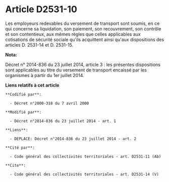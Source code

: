 # Article D2531-10

Les employeurs redevables du versement de transport sont soumis, en ce qui concerne sa liquidation, son paiement, son
recouvrement, son contrôle et son contentieux, aux mêmes règles que celles applicables aux cotisations de sécurité sociale
qu'ils acquittent ainsi qu'aux dispositions des articles D. 2531-14 et D. 2531-15.

**Nota:**

Décret n° 2014-836 du 23 juillet 2014, article 3 : les présentes dispositions sont applicables au titre du versement de
transport encaissé par les organismes à partir du 1er juillet 2014.

**Liens relatifs à cet article**

	**Codifié par**:

	  - Décret n°2000-318 du 7 avril 2000

	**Modifié par**:

	  - Décret n°2014-836 du 23 juillet 2014 - art. 1

	**Liens**:

	  - DEPLACE: Décret n°2014-836 du 23 juillet 2014 - art. 2

	**Cité par**:

	  - Code général des collectivités territoriales - art. D2531-11 (Ab)

	**Cite**:

	  - Code général des collectivités territoriales - art. D2531-14 (V)
